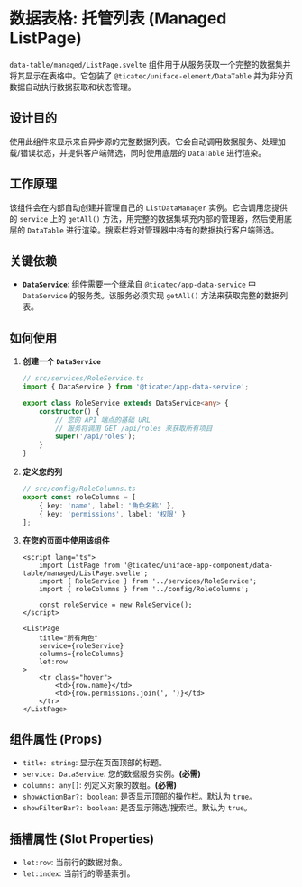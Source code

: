 # 数据表格: 托管列表 (Managed ListPage)

`data-table/managed/ListPage.svelte` 组件用于从服务获取一个完整的数据集并将其显示在表格中。它包装了 `@ticatec/uniface-element/DataTable` 并为非分页数据自动执行数据获取和状态管理。

## 设计目的

使用此组件来显示来自异步源的完整数据列表。它会自动调用数据服务、处理加载/错误状态，并提供客户端筛选，同时使用底层的 `DataTable` 进行渲染。

## 工作原理

该组件会在内部自动创建并管理自己的 `ListDataManager` 实例。它会调用您提供的 `service` 上的 `getAll()` 方法，用完整的数据集填充内部的管理器，然后使用底层的 `DataTable` 进行渲染。搜索栏将对管理器中持有的数据执行客户端筛选。


## 关键依赖

-   **`DataService`**: 组件需要一个继承自 `@ticatec/app-data-service` 中 `DataService` 的服务类。该服务必须实现 `getAll()` 方法来获取完整的数据列表。

## 如何使用

1.  **创建一个 `DataService`**

    ```ts
    // src/services/RoleService.ts
    import { DataService } from '@ticatec/app-data-service';

    export class RoleService extends DataService<any> {
        constructor() {
            // 您的 API 端点的基础 URL
            // 服务将调用 GET /api/roles 来获取所有项目
            super('/api/roles');
        }
    }
    ```

2.  **定义您的列**

    ```ts
    // src/config/RoleColumns.ts
    export const roleColumns = [
        { key: 'name', label: '角色名称' },
        { key: 'permissions', label: '权限' }
    ];
    ```

3.  **在您的页面中使用该组件**

    ```svelte
    <script lang="ts">
        import ListPage from '@ticatec/uniface-app-component/data-table/managed/ListPage.svelte';
        import { RoleService } from '../services/RoleService';
        import { roleColumns } from '../config/RoleColumns';

        const roleService = new RoleService();
    </script>

    <ListPage
        title="所有角色"
        service={roleService}
        columns={roleColumns}
        let:row
    >
        <tr class="hover">
            <td>{row.name}</td>
            <td>{row.permissions.join(', ')}</td>
        </tr>
    </ListPage>
    ```

## 组件属性 (Props)

-   `title: string`: 显示在页面顶部的标题。
-   `service: DataService`: 您的数据服务实例。**(必需)**
-   `columns: any[]`: 列定义对象的数组。**(必需)**
-   `showActionBar?: boolean`: 是否显示顶部的操作栏。默认为 `true`。
-   `showFilterBar?: boolean`: 是否显示筛选/搜索栏。默认为 `true`。

## 插槽属性 (Slot Properties)

-   `let:row`: 当前行的数据对象。
-   `let:index`: 当前行的零基索引。
